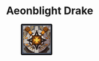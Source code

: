 # Aeonblight Drake

<figure><img src="../../.gitbook/assets/Aeonblight Drake.png" alt=""><figcaption></figcaption></figure>
